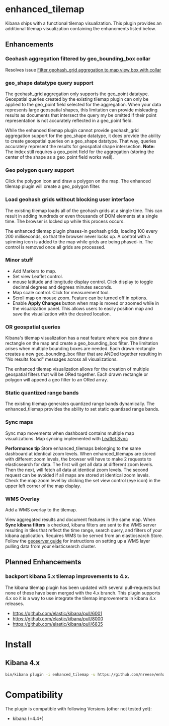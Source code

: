 # enhanced_tilemap
Kibana ships with a functional tilemap visualization. This plugin provides an additional tilemap visualization containing the enhancments listed below.

## Enhancements

### Geohash aggregation filtered by geo_bounding_box collar
Resolves issue [Filter geohash_grid aggregation to map view box with collar](https://github.com/elastic/kibana/issues/8087)

### geo_shape datatype query support
The geohash_grid aggregation only supports the geo_point datatype.
Geospatial queries created by the existing tilemap plugin can only be applied to the geo_point field selected for the aggregation. When your data represents large geospatial shapes, this limitation can provide misleading results as documents that intersect the query my be omitted if their point representation is not accurately reflected in a geo_point field.

While the enhanced tilemap plugin cannot provide geohash_grid aggregation support for the geo_shape datatype, it does provide the ability to create geospatial queries on a geo_shape datatype. That way, queries accurately represent the results for geospatial shape intersection. **Note:** The index still requires a geo_point field for the aggregation (storing the center of the shape as a geo_point field works well).

### Geo polygon query support
Click the polygon icon and draw a polygon on the map. The enhanced tilemap plugin will create a geo_polygon filter.

### Load geohash grids without blocking user interface
The existing tilemap loads all of the geohash grids at a single time. This can result in adding hundreds or even thousands of DOM elements at a single time. The browser is locked up while this process occurs.

The enhanced tilemap plugin phases-in geohash grids, loading 100 every 200 milliseconds, so that the browser never locks up. A control with a spinning icon is added to the map while grids are being phased-in. The control is removed once all grids are processed.

### Minor stuff
* Add Markers to map.
* Set view Leaflet control.
* mouse latitude and longitude display control. Click display to toggle decimal degrees and degrees minutes seconds.
* Map scale control. Click for measurement tool.
* Scroll map on mouse zoom. Feature can be turned off in options.
* Enable **Apply Changes** button when map is moved or zoomed while in the visualization panel. This allows users to easily position map and save the visualization with the desired location.

### OR geospatial queries
Kibana's tilemap visualization has a neat feature where you can draw a rectangle on the map and create a geo_bounding_box filter. The limitation arises when multiple bounding boxes are needed. Each drawn rectangle creates a new geo_bounding_box filter that are ANDed together resulting in "No results found" messages across all visualizations. 

The enhanced tilemap visualization allows for the creation of multiple geospatial filters that will be ORed together. Each drawn rectangle or polygon will append a geo filter to an ORed array.

### Static quantized range bands
The existing tilemap generates quantized range bands dynamically. The enhanced_tilemap provides the ability to set static quantized range bands.

### Sync maps
Sync map movements when dashboard contains multiple map visualizations. Map syncing implemented with [Leaflet.Sync](https://github.com/turban/Leaflet.Sync)

**Performance tip** Store enhanced_tilemaps belonging to the same dashboard at identical zoom levels. When enhanced_tilemaps are stored with different zoom levels, the browser will have to make 2 requests to elasticsearch for data. The first will get all data at different zoom levels. Then the next, will fetch all data at identical zoom levels. The second request can be avoided if all maps are stored at identical zoom levels. Check the map zoom level by clicking the set view control (eye icon) in the upper left corner of the map display.

### WMS Overlay
Add a WMS overlay to the tilemap.

View aggregated results and document features in the same map. 
When **Sync kibana filters** is checked, kibana filters are sent to the WMS server resulting in tiles that reflect the time range, search query, and filters of your kibana application. 
Requires WMS to be served from an elasticsearch Store. 
Follow the [geoserver guide](geoserver.md) for instructions on setting up a WMS layer pulling data from your elasticsearch cluster.

## Planned Enhancements

### backport kibana 5.x tilemap improvements to 4.x.
The kibana tilemap plugin has been updated with several pull-requests but none of these have been merged with the 4.x branch. This plugin supports 4.x so it is a way to use integrate the tilemap improvements in kibana 4.x releases.
* https://github.com/elastic/kibana/pull/6001
* https://github.com/elastic/kibana/pull/8000
* https://github.com/elastic/kibana/pull/6835

# Install
## Kibana 4.x
```bash
bin/kibana plugin -i enhanced_tilemap -u https://github.com/nreese/enhanced_tilemap/archive/4.x.zip
```

# Compatibility
The plugin is compatible with following Versions (other not tested yet):
* kibana (=4.4+)
